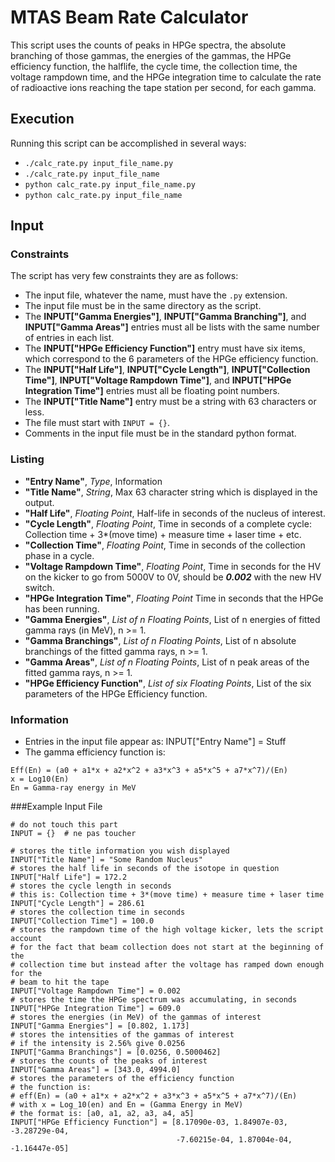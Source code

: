 # MTAS Beam Rate Calculator
This script uses the counts of peaks in HPGe spectra, the absolute branching of those gammas, the energies of the gammas, the HPGe efficiency function, the halflife, the cycle time, the collection time, the voltage rampdown time, and the HPGe integration time to calculate the rate of radioactive ions reaching the tape station per second, for each gamma.

## Execution
Running this script can be accomplished in several ways:
- `./calc_rate.py input_file_name.py`
- `./calc_rate.py input_file_name`
- `python calc_rate.py input_file_name.py`
- `python calc_rate.py input_file_name`

## Input

### Constraints
The script has very few constraints they are as follows:
- The input file, whatever the name, must have the `.py` extension.
- The input file must be in the same directory as the script.
- The **INPUT["Gamma Energies"]**, **INPUT["Gamma Branching"]**, and **INPUT["Gamma Areas"]** entries must all be lists with the same number of entries in each list.
- The **INPUT["HPGe Efficiency Function"]** entry must have six items, which correspond to the 6 parameters of the HPGe efficiency function.
- The **INPUT["Half Life"]**, **INPUT["Cycle Length"]**, **INPUT["Collection Time"]**, **INPUT["Voltage Rampdown Time"]**, and **INPUT["HPGe Integration Time"]** entries must all be floating point numbers.
- The **INPUT["Title Name"]** entry must be a string with 63 characters or less.
- The file must start with `INPUT = {}`.
- Comments in the input file must be in the standard python format.

### Listing
- **"Entry Name"**, *Type*, Information
- **"Title Name"**, *String*, Max 63 character string which is displayed in the output.
- **"Half Life"**, *Floating Point*, Half-life in seconds of the nucleus of interest.
- **"Cycle Length"**, *Floating Point*, Time in seconds of a complete cycle: Collection time + 3*(move time) + measure time + laser time + etc.
- **"Collection Time"**, *Floating Point*, Time in seconds of the collection phase in a cycle.
- **"Voltage Rampdown Time"**, *Floating Point*, Time in seconds for the HV on the kicker to go from 5000V to 0V, should be ***0.002*** with the new HV switch.
- **"HPGe Integration Time"**, *Floating Point* Time in seconds that the HPGe has been running.
- **"Gamma Energies"**, *List of n Floating Points*, List of n energies of fitted gamma rays (in MeV), n >= 1.
- **"Gamma Branchings"**, *List of n Floating Points*, List of n absolute branchings of the fitted gamma rays, n >= 1.
- **"Gamma Areas"**, *List of n Floating Points*, List of n peak areas of the fitted gamma rays, n >= 1.
- **"HPGe Efficiency Function"**, *List of six Floating Points*, List of the six parameters of the HPGe Efficiency function.

### Information
- Entries in the input file appear as: INPUT["Entry Name"] = Stuff
- The gamma efficiency function is:
```
Eff(En) = (a0 + a1*x + a2*x^2 + a3*x^3 + a5*x^5 + a7*x^7)/(En)
x = Log10(En)
En = Gamma-ray energy in MeV
```

###Example Input File
```
# do not touch this part
INPUT = {}  # ne pas toucher

# stores the title information you wish displayed
INPUT["Title Name"] = "Some Random Nucleus"
# stores the half life in seconds of the isotope in question
INPUT["Half Life"] = 172.2
# stores the cycle length in seconds
# this is: Collection time + 3*(move time) + measure time + laser time
INPUT["Cycle Length"] = 286.61
# stores the collection time in seconds
INPUT["Collection Time"] = 100.0
# stores the rampdown time of the high voltage kicker, lets the script account
# for the fact that beam collection does not start at the beginning of the
# collection time but instead after the voltage has ramped down enough for the
# beam to hit the tape
INPUT["Voltage Rampdown Time"] = 0.002
# stores the time the HPGe spectrum was accumulating, in seconds
INPUT["HPGe Integration Time"] = 609.0
# stores the energies (in MeV) of the gammas of interest
INPUT["Gamma Energies"] = [0.802, 1.173]
# stores the intensities of the gammas of interest
# if the intensity is 2.56% give 0.0256
INPUT["Gamma Branchings"] = [0.0256, 0.5000462]
# stores the counts of the peaks of interest
INPUT["Gamma Areas"] = [343.0, 4994.0]
# stores the parameters of the efficiency function
# the function is:
# eff(En) = (a0 + a1*x + a2*x^2 + a3*x^3 + a5*x^5 + a7*x^7)/(En)
# with x = Log_10(en) and En = (Gamma Energy in MeV)
# the format is: [a0, a1, a2, a3, a4, a5]
INPUT["HPGe Efficiency Function"] = [8.17090e-03, 1.84907e-03, -3.28729e-04,
                                     -7.60215e-04, 1.87004e-04, -1.16447e-05]
```
